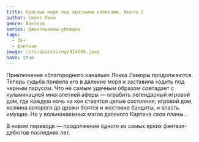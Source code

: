 ```yaml
---
title: Красные моря под красными небесами. Книга 2
author: Скотт Линч
genre: Фэнтези
series: Джентльмены-ублюдки
tags:
  - 16+
  - фэнтези
image: /src/assets/img/414606.jpeg
have: true
---
```

Приключения «благородного канальи» Локка Ламоры продолжаются. Теперь судьба привела его в далекие моря и заставила ходить под черным парусом. Что не самым удачным образом совпадает с кульминацией многолетней аферы — ограбить легендарный игровой дом, где каждую ночь на кон ставятся целые состояния; игровой дом, хозяина которого до дрожи боятся и жестокие бандиты, и власть имущие. Но у вольнонаемных магов далекого Картена свои планы…

В новом переводе — продолжение одного из самых ярких фэнтези-дебютов последних лет.
